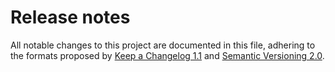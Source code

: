 # Release notes

All notable changes to this project are documented in this file, adhering to the formats proposed by [Keep a Changelog 1.1](http://keepachangelog.com/en/1.1.0/) and [Semantic Versioning 2.0](https://semver.org/#semantic-versioning-200).
